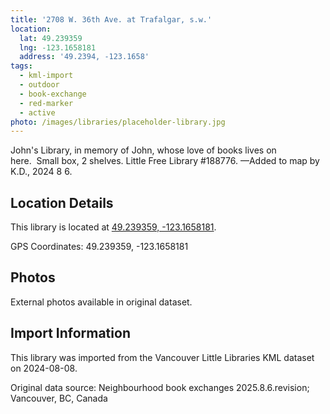 ```yaml
---
title: '2708 W. 36th Ave. at Trafalgar, s.w.'
location:
  lat: 49.239359
  lng: -123.1658181
  address: '49.2394, -123.1658'
tags:
  - kml-import
  - outdoor
  - book-exchange
  - red-marker
  - active
photo: /images/libraries/placeholder-library.jpg
---
```

John's Library, in memory of John, whose love of books lives on here.  Small box, 2 shelves.
Little Free Library #188776.
—Added to map by K.D., 2024 8 6.

## Location Details

This library is located at [49.239359, -123.1658181](https://www.google.com/maps?q=49.239359,-123.1658181).

GPS Coordinates: 49.239359, -123.1658181

## Photos

External photos available in original dataset.

## Import Information

This library was imported from the Vancouver Little Libraries KML dataset on 2024-08-08.

Original data source: Neighbourhood book exchanges 2025.8.6.revision; Vancouver, BC, Canada
